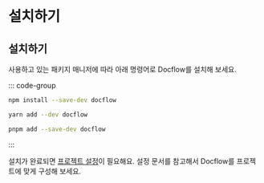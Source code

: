 # 설치하기

## 설치하기

사용하고 있는 패키지 매니저에 따라 아래 명령어로 Docflow를 설치해 보세요.

::: code-group

```bash [npm]
npm install --save-dev docflow
```

```bash [yarn]
yarn add --dev docflow
```

```bash [pnpm]
pnpm add --save-dev docflow
```

:::

설치가 완료되면 [프로젝트 설정](/ko/config)이 필요해요. 설정 문서를 참고해서 Docflow를 프로젝트에 맞게 구성해 보세요.
